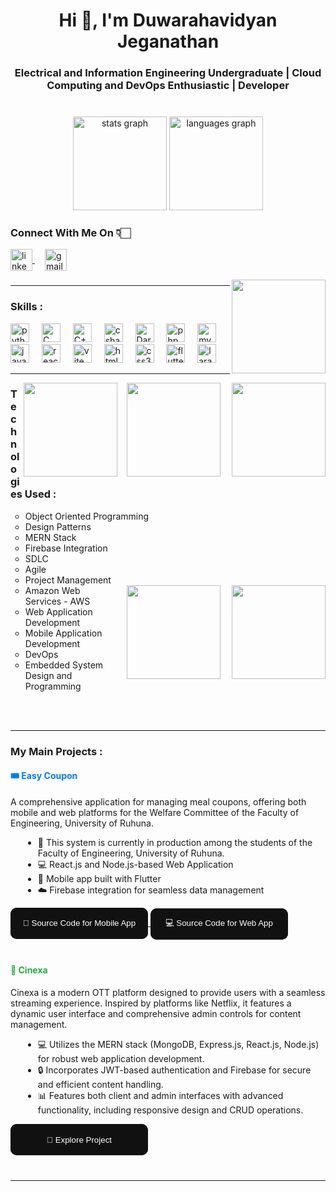 <style>
  .glow-on-hover {
    width: 220px;
    height: 50px;
    border: none;
    outline: none;
    color: #fff;
    background: #111;
    cursor: pointer;
    position: relative;
    z-index: 0;
    border-radius: 10px;
}

.glow-on-hover:before {
    content: '';
    background: linear-gradient(45deg, #ff0000, #ff7300, #fffb00, #48ff00, #00ffd5, #002bff, #7a00ff, #ff00c8, #ff0000);
    position: absolute;
    top: -2px;
    left:-2px;
    background-size: 400%;
    z-index: -1;
    filter: blur(5px);
    width: calc(100% + 4px);
    height: calc(100% + 4px);
    animation: glowing 20s linear infinite;
    opacity: 0;
    transition: opacity .3s ease-in-out;
    border-radius: 10px;
}

.glow-on-hover:active {
    color: #000
}

.glow-on-hover:active:after {
    background: transparent;
}

.glow-on-hover:hover:before {
    opacity: 1;
}

.glow-on-hover:after {
    z-index: -1;
    content: '';
    position: absolute;
    width: 100%;
    height: 100%;
    background: #111;
    left: 0;
    top: 0;
    border-radius: 10px;
}

@keyframes glowing {
    0% { background-position: 0 0; }
    50% { background-position: 400% 0; }
    100% { background-position: 0 0; }
}
</style>



<h1 align="center">Hi 👋, I'm Duwarahavidyan Jeganathan</h1>
<h3 align="center">Electrical and Information Engineering Undergraduate | Cloud Computing and DevOps Enthusiastic | Developer</h3>

###
<br>

<div align="center">
  <img src="https://github-readme-stats.vercel.app/api?username=JDuwarahavidyan&hide_title=false&hide_rank=false&show_icons=true&include_all_commits=true&count_private=true&disable_animations=false&theme=dracula&locale=en&hide_border=false" height="150" alt="stats graph"  />
  <img src="https://github-readme-stats.vercel.app/api/top-langs?username=JDuwarahavidyan&locale=en&hide_title=false&layout=compact&card_width=320&langs_count=5&theme=dracula&hide_border=false" height="150" alt="languages graph"  />
</div>

###



###
###

<h3 align="left">Connect With Me On 👇🏻 </h3>
<p align="left">
    <a href="https://linkedin.com/in/duwarahavidyan-jeganathan-763b6a192" target="blank">
        <img align="center" src="https://img.shields.io/static/v1?message=LinkedIn&logo=linkedin&label=&color=0077B5&logoColor=white&labelColor=&style=for-the-badge" height="35" alt="linkedin logo" />
    </a>
    <img width="12" />
    <a href="mailto:duwarahavidyan@gmail.com" target="blank">
        <img align="center" src="https://img.shields.io/static/v1?message=Gmail&logo=gmail&label=&color=D14836&logoColor=white&labelColor=&style=for-the-badge" height="35" alt="gmail logo" />
    </a>
</p>

<img align="right" height="150" src="https://www.pngmart.com/files/22/Software-Engineering-PNG-File.png"  />

###
<hr/>

<div align="left">
  <h3><b>Skills :</b></h3>
  <img src="https://cdn.jsdelivr.net/gh/devicons/devicon/icons/python/python-original.svg" height="30" alt="python logo" />
  <img width="12" />
  <img src="https://cdn.iconscout.com/icon/free/png-256/c-programming-569564.png" height="30" alt="C logo" />
  <img width="12" />
  <img src="https://cdn-icons-png.flaticon.com/512/6132/6132222.png" height="30" alt="C++ logo" />
  <img width="12" />
  <img src="https://cdn.jsdelivr.net/gh/devicons/devicon/icons/csharp/csharp-original.svg" height="30" alt="csharp logo" />
  <img width="12" />
  <img src="https://cdn-images-1.medium.com/max/1200/1*knHF_qpxdtS8h0Z8EeqowA.png" height="30" alt="Dart logo" />
  <img width="12" />
  <img src="https://cdn.jsdelivr.net/npm/@programming-languages-logos/php@0.0.0/php_256x256.png" height="30" alt="php logo" />
  <img width="12" />
  <img src="https://www.svgrepo.com/show/354099/mysql.svg" height="30" alt="mysql logo" />
  <br>
  <img src="https://cdn.jsdelivr.net/gh/devicons/devicon/icons/javascript/javascript-original.svg" height="30" alt="javascript logo" />
  <img width="12" />
  <img src="https://cdn.jsdelivr.net/gh/devicons/devicon/icons/react/react-original.svg" height="30" alt="react logo" />
  <img width="12" />
  <img src="https://upload.wikimedia.org/wikipedia/commons/f/f1/Vitejs-logo.svg" height="30" alt="vite logo" />
  <img width="12" />
  <img src="https://cdn.jsdelivr.net/gh/devicons/devicon/icons/html5/html5-original.svg" height="30" alt="html5 logo" />
  <img width="12" />
  <img src="https://cdn.jsdelivr.net/gh/devicons/devicon/icons/css3/css3-original.svg" height="30" alt="css3 logo" />
  <img width="12" />
  <img src="https://iconape.com/wp-content/files/yb/61798/png/flutter-logo.png" height="30" alt="flutter logo" />
  <img width="12" />
  <img src="https://cdn.worldvectorlogo.com/logos/laravel-2.svg" height="30" alt="laravel logo" />
</div>


<hr/>

<img align="right" height="150"  src="https://149695847.v2.pressablecdn.com/wp-content/uploads/2021/04/photo-1515879218367-8466d910aaa4-scaled.jpg"  />
<img align="right" height="150" style="margin-right: 15px; margin-left: 15px;"  src="https://bleuwire.com/wp-content/uploads/2020/02/software-development-life-cycle-sdlc.png"  />

<img align="right" height="150" src="https://learndiversified.com/wp-content/uploads/2020/07/agile-project-management-approach-1536x864.png"  />


<h3><b>Technologies Used :</b></h3>
<ul type="circle">
  <li>Object Oriented Programming</li>
  <li>Design Patterns</li>
  <li>MERN Stack</li>
  <li>Firebase Integration</li>
  <li>SDLC</li>
  <li>Agile</li>
  <li>Project Management</li>
  <img align="right" height="150" src="https://img.freepik.com/premium-vector/programmers-practice-development-software-operations-devops-concept_773186-1452.jpg?w=1060"  />
    <img align="right" height="150" style="margin-right: 15px; margin-left: 15px;"  src="https://www.creatix9.co.uk/wp-content/uploads/2020/04/Customized-IOS-Application-Development.png"  />
  <li>Amazon Web Services - AWS</li>
  <li>Web Application Development</li>
  <li>Mobile Application Development</li>

  <li>DevOps</li>
  <li>Embedded System Design and Programming </li>
</ul>

<br>
<br>

<hr/>


<h3><b>My Main Projects :</b></h3>

<div style="margin-bottom: 40px;">
  <!-- Easy Coupon Project -->
  <h4 style="color: #007BFF;">🎟️ Easy Coupon</h4>
  <p>
    A comprehensive application for managing meal coupons, offering both mobile and web platforms for the Welfare Committee of the Faculty of Engineering, University of Ruhuna.
  </p>
  <ul style="list-style-type: disc; margin-left: 20px;">
    <li>🏫 This system is currently in production among the students of the Faculty of Engineering, University of Ruhuna.</li>
    <li>💻 React.js and Node.js-based Web Application</li>
    <li>📱 Mobile app built with Flutter</li>
    <li>☁️ Firebase integration for seamless data management</li>
  </ul>
  <a href="https://github.com/JDuwarahavidyan/EasyCoupon-Mobile-New-UI" target="_blank">
    <button class="glow-on-hover" type="button">📱 Source Code for Mobile App</button>
  </a>
  <a href="https://github.com/JDuwarahavidyan/EasyCoupon-Web-Admin" target="_blank">
    <button class="glow-on-hover" type="button">💻 Source Code for Web App</button>
  </a>
</div>



<div style="margin-bottom: 40px;">
  <!-- Cinexa -->
  <h4 style="color: #28A745;">🎥 Cinexa</h4>
  <p>
    Cinexa is a modern OTT platform designed to provide users with a seamless streaming experience. Inspired by platforms like Netflix, it features a dynamic user interface and comprehensive admin controls for content management.
  </p>
  <ul style="list-style-type: disc; margin-left: 20px;">
    <li>💻 Utilizes the MERN stack (MongoDB, Express.js, React.js, Node.js) for robust web application development.</li>
    <li>🔒 Incorporates JWT-based authentication and Firebase for secure and efficient content handling.</li>
    <li>📊 Features both client and admin interfaces with advanced functionality, including responsive design and CRUD operations.</li>
  </ul>
  <a href="https://github.com/JDuwarahavidyan/Cinexa_A_Modern_OTT_Platform-MERN" target="_blank">
    <button class="glow-on-hover" type="button">🔗 Explore Project</button>
  </a>
</div>

<hr/>
